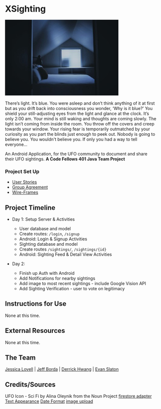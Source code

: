# XSighting
![Aliens Outside](assets/alien-out-window.jpg)

There’s light. It’s blue. You were asleep and don’t think anything of it at first but as you drift back into consciousness you wonder, ‘Why is it blue?’ You shield your still-adjusting eyes from the light and glance at the clock. It’s only 2:00 am. Your mind is still waking and thoughts are coming slowly. The light isn’t coming from inside the room. You throw off the covers and creep towards your window. Your rising fear is temporarily outmatched by your curiosity as you part the blinds just enough to peek out. Nobody is going to believe you. You wouldn't believe you. If only you had a way to tell everyone…

An Android Application, for the UFO community to document and share their UFO sightings. **A Code Fellows 401 Java Team Project**

### Project Set Up
- [User Stories](https://gist.github.com/evanslaton/c3e272dbf7c0745f37f700df1de534ab)
- [Group Agreement](/readme/groupAgreement.md)
- [Wire-Frames]()

## Project Timeline
- Day 1: Setup Server & Activities
    - User database and model
    - Create routes: `/login`, `/signup`
    - Android: Login & Signup Activities
    - Sighting database and model
    - Create routes `/sightings/`, `/sightings/{id}`
    - Android: Sighting Feed & Detail View Activities

- Day 2:
    - Finish up Auth with Android
    - Add Notifications for nearby sightings
    - Add image to most recent sightings - include Google Vision API
    - Add Sighting Verification - user to vote on legitimacy

## Instructions for Use
None at this time.

## External Resources
None at this time.

## The Team
[Jessica Lovell](https://github.com/JessLovell) | [Jeff Borda](https://github.com/jeffborda) | [Derrick Hwang](https://github.com/derrickhwang21) | [Evan Slaton](https://github.com/evanslaton)

## Credits/Sources
UFO Icon - Sci Fi by Alina Oleynik from the Noun Project
[firestore adapter](https://codinginflow.com/tutorials/android/firebaseui-firestorerecycleradapter/part-3-firestorerecycleradapter)
[Text Appearance](https://gist.github.com/webserveis/c8c7e001c617829caa61dae385113e00)
[Date Format](https://docs.oracle.com/javase/7/docs/api/java/text/SimpleDateFormat.html)
[image upload](https://stackoverflow.com/questions/32052587/android-studio-permissions-for-image-upload)
